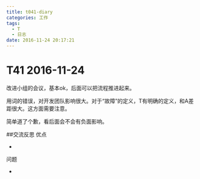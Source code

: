```yaml
---
title: t041-diary
categories: 工作
tags:
  - T
  - 日志
date: 2016-11-24 20:17:21
---
```

# T41 2016-11-24
改进小组的会议，基本ok，后面可以把流程推进起来。

用词的错误，对开发团队影响很大。对于“故障”的定义，T有明确的定义，和A差距很大。这方面需要注意。

简单道了个歉，看后面会不会有负面影响。




##交流反思
优点

-

问题

- 